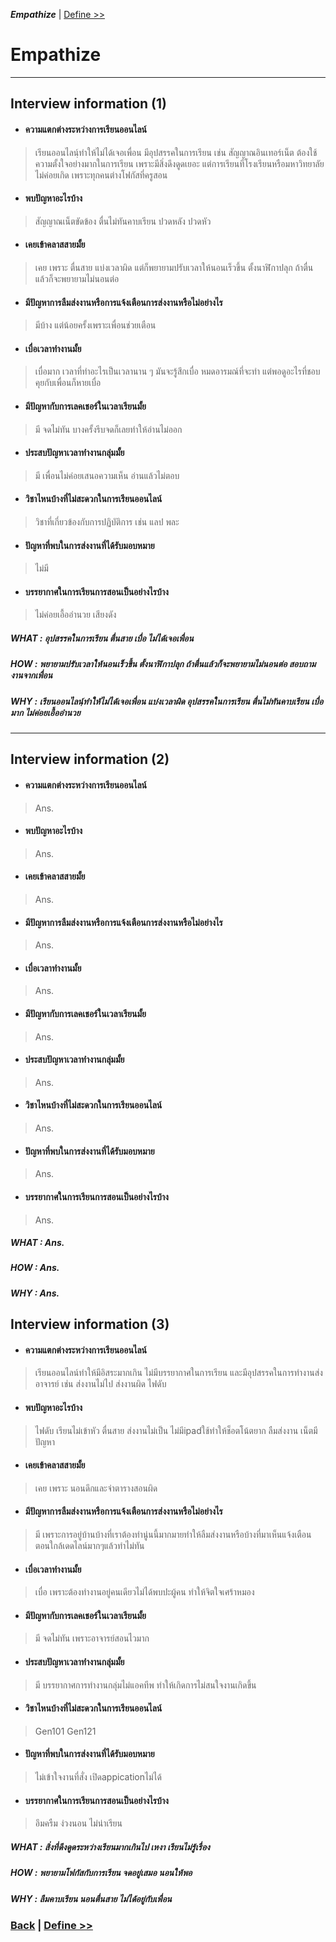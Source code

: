 ***Empathize***  | [ Define >>](Define.md) 

# Empathize 

----
## Interview information (1)
- #### ความแตกต่างระหว่างการเรียนออนไลน์ 
 > เรียนออนไลนฺ์ทำให้ไม่ได้เจอเพื่อน มีอุปสรรคในการเรียน เช่น สัญญาณอินเทอร์เน็ต ต้องใช้ความตั้งใจอย่างมากในการเรียน เพราะมีสิ่งดึงดูดเยอะ
แต่การเรียนที่โรงเรียนหรือมหาวิทยาลัยไม่ค่อยเกิด เพราะทุกคนต่างโฟกัสที่ครูสอน
- #### พบปัญหาอะไรบ้าง 
 > สัญญาณเน็ตขัดข้อง ตื่นไม่ทันคาบเรียน ปวดหลัง ปวดหัว
- #### เคยเข้าคลาสสายมั้ย 
 > เคย เพราะ ตื่นสาย แบ่งเวลาผิด แต่ก็พยายามปรับเวลาให้นอนเร็วขึ้น ตั้งนาฬิกาปลุก ถ้าตื่นแล้วก็จะพยายามไม่นอนต่อ
- #### มีปัญหาการลืมส่งงานหรือการแจ้งเตือนการส่งงานหรือไม่อย่างไร 
 > มีบ้าง แต่น้อยครั้งเพราะเพื่อนช่วยเตือน
- #### เบื่อเวลาทำงานมั้ย
 > เบื่อมาก เวลาที่ทำอะไรเป็นเวลานาน ๆ มันจะรู้สึกเบื่อ หมดอารมณ์ที่จะทำ แต่พอดูอะไรที่ชอบ คุยกับเพื่อนก็หายเบื่อ
- #### มีปัญหากับการเลคเชอร์ในเวลาเรียนมั้ย 
 > มี จดไม่ทัน บางครั้งรีบจดก็เลยทำให้อ่านไม่ออก
- #### ประสบปัญหาเวลาทำงานกลุ่มมั้ย 
 > มี เพื่อนไม่ค่อยเสนอความเห็น อ่านแล้วไม่ตอบ
- #### วิชาไหนบ้างที่ไม่สะดวกในการเรียนออนไลน์
 > วิชาที่เกี่ยวข้องกับการปฏิบัติการ เช่น แลป พละ
- #### ปัญหาที่พบในการส่งงานที่ได้รับมอบหมาย
 > ไม่มี
- #### บรรยากาศในการเรียนการสอนเป็นอย่างไรบ้าง
 > ไม่ค่อยเอื้ออำนวย เสียงดัง

##### *WHAT :* อุปสรรคในการเรียน  ตื่นสาย เบื่อ ไม่ได้เจอเพื่อน
##### *HOW :* พยายามปรับเวลาให้นอนเร็วขึ้น ตั้งนาฬิกาปลุก ถ้าตื่นแล้วก็จะพยายามไม่นอนต่อ สอบถามงานจากเพื่อน
##### *WHY :* เรียนออนไลนฺ์ทำให้ไม่ได้เจอเพื่อน  แบ่งเวลาผิด อุปสรรคในการเรียน  ตื่นไม่ทันคาบเรียน เบื่อมาก ไม่ค่อยเอื้ออำนวย

----
## Interview information (2)
- #### ความแตกต่างระหว่างการเรียนออนไลน์ 
 > Ans.
- #### พบปัญหาอะไรบ้าง 
 > Ans.
- #### เคยเข้าคลาสสายมั้ย 
 > Ans.
- #### มีปัญหาการลืมส่งงานหรือการแจ้งเตือนการส่งงานหรือไม่อย่างไร 
 > Ans.
- #### เบื่อเวลาทำงานมั้ย
 > Ans.
- #### มีปัญหากับการเลคเชอร์ในเวลาเรียนมั้ย 
 > Ans.
- #### ประสบปัญหาเวลาทำงานกลุ่มมั้ย 
 > Ans.
- #### วิชาไหนบ้างที่ไม่สะดวกในการเรียนออนไลน์
 > Ans.
- #### ปัญหาที่พบในการส่งงานที่ได้รับมอบหมาย
 > Ans.
- #### บรรยากาศในการเรียนการสอนเป็นอย่างไรบ้าง
 > Ans.

##### *WHAT :* Ans.
##### *HOW :* Ans.
##### *WHY :* Ans.

## Interview information (3)
- #### ความแตกต่างระหว่างการเรียนออนไลน์ 
 > เรียนออนไลน์ทำให้มีอิสระมากเกิน ไม่มีบรรยากาศในการเรียน และมีอุปสรรคในการทำงานส่งอาจารย์ เช่น ส่งงานไม่ไป ส่งงานผิด ไฟดับ
- #### พบปัญหาอะไรบ้าง 
 > ไฟดับ เรียนไม่เข้าหัว ตื่นสาย ส่งงานไม่เป็น ไม่มีipadใช้ทำให้ช็อตโน้ตยาก ลืมส่งงาน เน็ตมีปัญหา
- #### เคยเข้าคลาสสายมั้ย 
 > เคย เพราะ นอนดึกและจำตารางสอนผิด 
- #### มีปัญหาการลืมส่งงานหรือการแจ้งเตือนการส่งงานหรือไม่อย่างไร 
 > มี เพราะการอยู่บ้านบ้างที่เราต้องทำนู่นนี้มากมายทำให้ลืมส่งงานหรือบ้างที่มาเห็นแจ้งเตือนตอนใกล้เดดไลน์มากๆแล้วทำไม่ทัน
- #### เบื่อเวลาทำงานมั้ย
 > เบื่อ เพราะต้องทำงานอยู่คนเดียวไม่ได้พบปะผู้คน ทำให้จิตใจเศร้าหมอง
- #### มีปัญหากับการเลคเชอร์ในเวลาเรียนมั้ย 
 > มี จดไม่ทัน เพราะอาจารย์สอนไวมาก
- #### ประสบปัญหาเวลาทำงานกลุ่มมั้ย 
 > มี บรรยากาศการทำงานกลุ่มไม่แอคทีพ ทำให้เกิดการไม่สนใจงานเกิดขึ้น
- #### วิชาไหนบ้างที่ไม่สะดวกในการเรียนออนไลน์
 > Gen101 Gen121
- #### ปัญหาที่พบในการส่งงานที่ได้รับมอบหมาย
 > ไม่เข้าใจงานที่สั่ง เปิดappicationไม่ได้
- #### บรรยากาศในการเรียนการสอนเป็นอย่างไรบ้าง
 > อึมครืม ง่วงนอน  ไม่น่าเรียน

##### *WHAT :*  สิ่งที่ดึงดูดระหว่างเรียนมากเกินไป เหงา เรียนไม่รู้เรื่อง
##### *HOW :*  พยายามโฟกัสกับการเรียน จดอยู่เสมอ นอนให้พอ
##### *WHY :*  ลืมคาบเรียน นอนตื่นสาย ไม่ได้อยู่กับเพื่อน  
### [Back](README.md) | [ Define >>](Define.md) 
